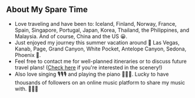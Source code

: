 ## About My Spare Time

<ul style="margin:0 0 5px;">
  <li>Love traveling and have been to: Iceland, Finland, Norway, France, Spain, Singapore, Portugal, Japan, Korea, Thailand, the Philippines, and Malaysia. And of course, China and the US 😀. </li>
  <li>Just enjoyed my journey this summer vacation around 🚗 Las Vegas, Kanab, Page, Grand Canyon, White Pocket, Antelope Canyon, Sedona, Phoenix 🚗. </li>
  <li>Feel free to contact me for well-planned itineraries or to discuss future travel plans! (<a href="https://photos.app.goo.gl/ChLFkpZo5KjKhNX69">Check here</a> if you're interested in the scenery!)</li>
  <li>Also love singing 🎙️🎙️🎙️ and playing the piano 🎹🎹🎹. Lucky to have thousands of followers on an online music platform to share my music with. 🥰🥰🥰</li>
</ul>

<!-- <h4 style="margin:0 10px 0;">Journal Reviewers</h4>

<ul style="margin:0 0 20px;">
  <li><a href="https://www.computer.org/csdl/journal/tp"><autocolor>IEEE Transactions on Pattern Analysis and Machine Intelligence (TPAMI)</autocolor></a></li>
  <li><a href="https://www.springer.com/journal/11263"><autocolor>International Journal of Computer Vision (IJCV)</autocolor></a></li>
</ul> -->